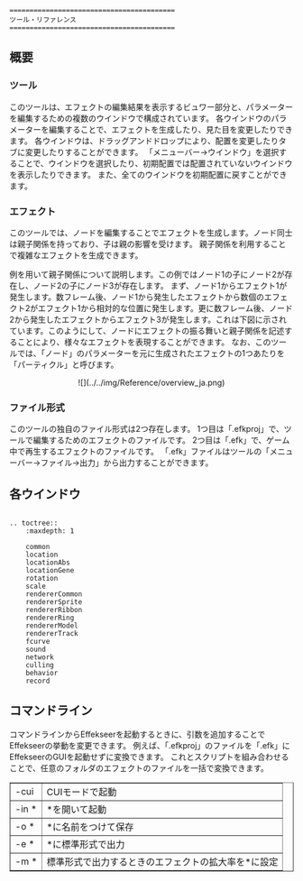 ﻿```eval_rst
=========================================
ツール・リファレンス
=========================================
```

## 概要

### ツール

このツールは、エフェクトの編集結果を表示するビュワー部分と、パラメーターを編集するための複数のウインドウで構成されています。 各ウインドウのパラメーターを編集することで、エフェクトを生成したり、見た目を変更したりできます。 各ウインドウは、ドラッグアンドドロップにより、配置を変更したりタブに変更したりすることができます。 「メニューバー->ウインドウ」を選択することで、ウインドウを選択したり、初期配置では配置されていないウインドウを表示したりできます。 また、全てのウインドウを初期配置に戻すことができます。

### エフェクト

このツールでは、ノードを編集することでエフェクトを生成します。ノード同士は親子関係を持っており、子は親の影響を受けます。 親子関係を利用することで複雑なエフェクトを生成できます。

例を用いて親子関係について説明します。この例ではノード1の子にノード2が存在し、ノード2の子にノード3が存在します。 まず、ノード1からエフェクト1が発生します。数フレーム後、ノード1から発生したエフェクトから数個のエフェクト2がエフェクト1から相対的な位置に発生します。更に数フレーム後、ノード2から発生したエフェクトからエフェクト3が発生します。これは下図に示されています。このようにして、ノードにエフェクトの振る舞いと親子関係を記述することにより、様々なエフェクトを表現することができます。 なお、このツールでは、「ノード」のパラメーターを元に生成されたエフェクトの1つあたりを「パーティクル」と呼びます。

<div align="center">![](../../img/Reference/overview_ja.png)</div>

### ファイル形式

このツールの独自のファイル形式は2つ存在します。 1つ目は「.efkproj」で、ツールで編集するためのエフェクトのファイルです。 2つ目は「.efk」で、ゲーム中で再生するエフェクトのファイルです。 「.efk」ファイルはツールの「メニューバー->ファイル->出力」から出力することができます。

## 各ウインドウ

```eval_rst

.. toctree::
    :maxdepth: 1

    common
    location
    locationAbs
    locationGene
    rotation
    scale
    rendererCommon
    rendererSprite
    rendererRibbon
    rendererRing
    rendererModel
    rendererTrack
    fcurve
    sound
    network
    culling
    behavior
    record
```

## コマンドライン

コマンドラインからEffekseerを起動するときに、引数を追加することでEffekseerの挙動を変更できます。 例えば、「.efkproj」のファイルを「.efk」にEffekseerのGUIを起動せずに変換できます。 これとスクリプトを組み合わせることで、任意のフォルダのエフェクトのファイルを一括で変換できます。

<table border="1">

<tbody>

<tr>

<td nowrap="">-cui</td>

<td>CUIモードで起動</td>

</tr>

<tr>

<td nowrap="">-in *</td>

<td>*を開いて起動</td>

</tr>

<tr>

<td nowrap="">-o *</td>

<td>*に名前をつけて保存</td>

</tr>

<tr>

<td nowrap="">-e *</td>

<td>*に標準形式で出力</td>

</tr>

<tr>

<td nowrap="">-m *</td>

<td>標準形式で出力するときのエフェクトの拡大率を*に設定</td>

</tr>

</tbody>

</table>

